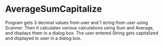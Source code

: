 # AverageSumCapitalize
Program gets 3 decimal values from user and 1 string from user using Scanner. Then it calculates various calculations using Sum and Average, and displays them in a dialog box. The user entered String gets capitalized and displayed to user in a dialog box.
